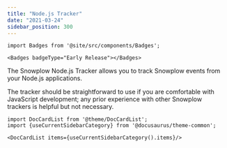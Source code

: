 ```yaml
---
title: "Node.js Tracker"
date: "2021-03-24"
sidebar_position: 300
---
```


```mdx-code-block
import Badges from '@site/src/components/Badges';

<Badges badgeType="Early Release"></Badges>
```

The Snowplow Node.js Tracker allows you to track Snowplow events from your Node.js applications.

The tracker should be straightforward to use if you are comfortable with JavaScript development; any prior experience with other Snowplow trackers is helpful but not necessary.

```mdx-code-block
import DocCardList from '@theme/DocCardList';
import {useCurrentSidebarCategory} from '@docusaurus/theme-common';

<DocCardList items={useCurrentSidebarCategory().items}/>
```
